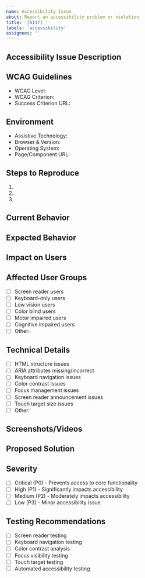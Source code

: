 ```yaml
---
name: Accessibility Issue
about: Report an accessibility problem or violation
title: '[A11Y] '
labels: 'accessibility'
assignees: ''
---
```


## Accessibility Issue Description
<!-- Provide a clear description of the accessibility issue -->

## WCAG Guidelines
<!-- Reference specific WCAG guidelines that are violated -->
- WCAG Level: <!-- A, AA, or AAA -->
- WCAG Criterion: <!-- e.g., 1.1.1 Non-text Content -->
- Success Criterion URL: <!-- Link to WCAG documentation -->

## Environment
- Assistive Technology: <!-- e.g., NVDA, VoiceOver, JAWS -->
- Browser & Version: <!-- e.g., Chrome 120.0.6099.129 -->
- Operating System: <!-- e.g., Windows 11, macOS Sonoma -->
- Page/Component URL: <!-- URL where the issue occurs -->

## Steps to Reproduce
1. 
2. 
3. 

## Current Behavior
<!-- Describe what currently happens -->

## Expected Behavior
<!-- Describe what should happen -->

## Impact on Users
<!-- Describe how this affects users with disabilities -->

## Affected User Groups
- [ ] Screen reader users
- [ ] Keyboard-only users
- [ ] Low vision users
- [ ] Color blind users
- [ ] Motor impaired users
- [ ] Cognitive impaired users
- [ ] Other: <!-- specify -->

## Technical Details
<!-- Provide relevant technical details -->
- [ ] HTML structure issues
- [ ] ARIA attributes missing/incorrect
- [ ] Keyboard navigation issues
- [ ] Color contrast issues
- [ ] Focus management issues
- [ ] Screen reader announcement issues
- [ ] Touch target size issues
- [ ] Other: <!-- specify -->

## Screenshots/Videos
<!-- If applicable, add screenshots or videos demonstrating the issue -->

## Proposed Solution
<!-- If you have suggestions for fixing the issue -->

## Severity
- [ ] Critical (P0) - Prevents access to core functionality
- [ ] High (P1) - Significantly impacts accessibility
- [ ] Medium (P2) - Moderately impacts accessibility
- [ ] Low (P3) - Minor accessibility issue

## Testing Recommendations
<!-- Suggestions for testing the fix -->
- [ ] Screen reader testing
- [ ] Keyboard navigation testing
- [ ] Color contrast analysis
- [ ] Focus visibility testing
- [ ] Touch target testing
- [ ] Automated accessibility testing 